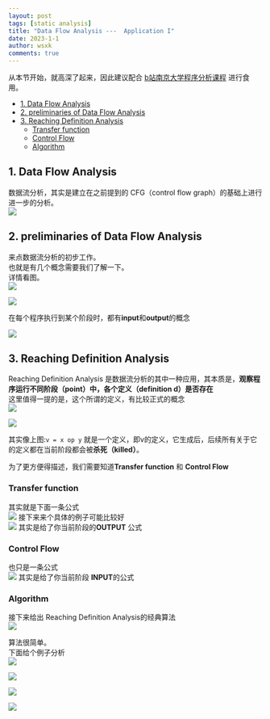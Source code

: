 ```yaml
---
layout: post
tags: [static analysis]
title: "Data Flow Analysis ---  Application I"
date: 2023-1-1
author: wsxk
comments: true
---
```


从本节开始，就高深了起来，因此建议配合 [b站南京大学程序分析课程](https://www.bilibili.com/video/BV1b7411K7P4/?spm_id_from=333.999.0.0&vd_source=29a985b79f3bfd5535ef7ba4d227811c) 进行食用。<br>

- [1. Data Flow Analysis](#1-data-flow-analysis)
- [2. preliminaries of Data Flow Analysis](#2-preliminaries-of-data-flow-analysis)
- [3. Reaching Definition Analysis](#3-reaching-definition-analysis)
  - [Transfer function](#transfer-function)
  - [Control Flow](#control-flow)
  - [Algorithm](#algorithm)


## 1. Data Flow Analysis<br>
数据流分析，其实是建立在之前提到的 CFG（control flow graph）的基础上进行进一步的分析。<br>
![](https://raw.githubusercontent.com/wsxk/wsxk_pictures/main/2022-6-27-DNS/20230101153656.png)

## 2. preliminaries of Data Flow Analysis<br>
来点数据流分析的初步工作。<br>
也就是有几个概念需要我们了解一下。<br>
详情看图。<br>
![](https://raw.githubusercontent.com/wsxk/wsxk_pictures/main/2022-6-27-DNS/20230101154304.png)

![](https://raw.githubusercontent.com/wsxk/wsxk_pictures/main/2022-6-27-DNS/20230101154602.png)

在每个程序执行到某个阶段时，都有**input**和**output**的概念<br>

![](https://raw.githubusercontent.com/wsxk/wsxk_pictures/main/2022-6-27-DNS/20230101154659.png)

## 3. Reaching Definition Analysis<br>
Reaching Definition Analysis 是数据流分析的其中一种应用，其本质是，**观察程序运行不同阶段（point）中，各个定义（definition d）是否存在**<br>
这里值得一提的是，这个所谓的定义，有比较正式的概念<br>
![](https://raw.githubusercontent.com/wsxk/wsxk_pictures/main/2022-6-27-DNS/20230101155746.png)

![](https://raw.githubusercontent.com/wsxk/wsxk_pictures/main/2022-6-27-DNS/20230101155810.png)

其实像上图:`v = x op y` 就是一个定义，即v的定义，它生成后，后续所有关于它的定义都在当前阶段都会被**杀死（killed）**。<br> 

为了更方便得描述，我们需要知道**Transfer function** 和 **Control Flow** <br>

### Transfer function<br>
其实就是下面一条公式<br>
![](https://raw.githubusercontent.com/wsxk/wsxk_pictures/main/2022-6-27-DNS/20230101160116.png)
接下来来个具体的例子可能比较好<br>
![](https://raw.githubusercontent.com/wsxk/wsxk_pictures/main/2022-6-27-DNS/%E5%B1%8F%E5%B9%95%E6%88%AA%E5%9B%BE_20230101_120640.png)
其实是给了你当前阶段的**OUTPUT** 公式<br>

### Control Flow<br>
也只是一条公式<br>
![](https://raw.githubusercontent.com/wsxk/wsxk_pictures/main/2022-6-27-DNS/20230101160253.png)
其实是给了你当前阶段 **INPUT**的公式<br>


### Algorithm<br>
接下来给出 Reaching Definition Analysis的经典算法<br>
![](https://raw.githubusercontent.com/wsxk/wsxk_pictures/main/2022-6-27-DNS/%E5%B1%8F%E5%B9%95%E6%88%AA%E5%9B%BE_20230101_121505.png)

算法很简单。<br>
下面给个例子分析<br>
![](https://raw.githubusercontent.com/wsxk/wsxk_pictures/main/2022-6-27-DNS/%E5%B1%8F%E5%B9%95%E6%88%AA%E5%9B%BE_20230101_122314.png)

![](https://raw.githubusercontent.com/wsxk/wsxk_pictures/main/2022-6-27-DNS/%E5%B1%8F%E5%B9%95%E6%88%AA%E5%9B%BE_20230101_122440.png)

![](https://raw.githubusercontent.com/wsxk/wsxk_pictures/main/2022-6-27-DNS/%E5%B1%8F%E5%B9%95%E6%88%AA%E5%9B%BE_20230101_123402.png)


![](https://raw.githubusercontent.com/wsxk/wsxk_pictures/main/2022-6-27-DNS/%E5%B1%8F%E5%B9%95%E6%88%AA%E5%9B%BE_20230101_130913.png)